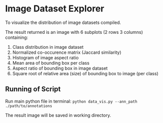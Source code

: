 # Image Dataset Explorer
To visualize the distribution of image datasets compiled.

The result returned is an image with 6 subplots (2 rows 3 columns) containing:
1. Class distribution in image dataset
2. Normalized co-occurence matrix (Jaccard similarity)
3. Histogram of image aspect ratio
4. Mean area of bounding box per class
5. Aspect ratio of bounding box in image dataset
6. Square root of relative area (size) of bounding box to image (per class)

## Running of Script
Run main python file in terminal:
`python data_vis.py --ann_path ./path/to/annotations`

The result image will be saved in working directory.